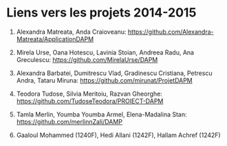 Liens vers les projets 2014-2015
================================

1) Alexandra Matreata, Anda Craioveanu: https://github.com/Alexandra-Matreata/ApplicationDAPM

2) Mirela Urse, Oana Hotescu, Lavinia Stoian, Andreea Radu, Ana Greculescu: https://github.com/MirelaUrse/DAPM

3) Alexandra Barbatei, Dumitrescu Vlad, Gradinescu Cristiana, Petrescu Andra, Tataru Miruna: https://github.com/mirunat/ProjetDAPM 

4) Teodora Tudose, Silvia Meritoiu, Razvan Gheorghe: https://github.com/TudoseTeodora/PROIECT-DAPM

5) Tamla Merlin, Youmba Youmba Armel, Elena-Madalina Stan: https://github.com/merlinnZali/DAMP

6) Gaaloul Mohammed (1240F), Hedi Allani (1242F), Hallam Achref (1242F)
